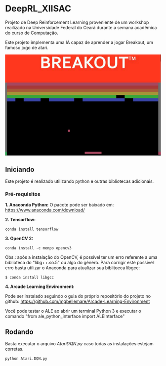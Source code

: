 # DeepRL_XIISAC

Projeto de Deep Reinforcement Learning proveniente de um workshop reailizado na Universidade Federal do Ceará durante a semana acadêmica do curso de Computação.

Este projeto implementa uma IA capaz de aprender a jogar Breakout, um famoso jogo de atari.

![](breakout_capa.jpg)

## Iniciando

Este projeto é realizado utilizando python e outras bibliotecas adicionais.

### Pré-requisitos

**1. Anaconda Python:**
 O pacote pode ser baixado em: https://www.anaconda.com/download/
  
**2. Tensorflow:**
```
conda install tensorflow
```
**3. OpenCV 2:**
```
conda install -c menpo opencv3
```
Obs.: após a instalação do OpenCV, é possível ter um erro referente a uma biblioteca do "libg++.so.5" ou algo do gênero. Para corrigir este possível erro basta utilizar o Anaconda para atualizar sua biblitoeca libgcc:
```
$ conda install libgcc
```

**4. Arcade Learning Environment:**

Pode ser instalado seguindo o guia do próprio repositório do projeto no github: https://github.com/mgbellemare/Arcade-Learning-Environment

Você pode testar o ALE ao abrir um terminal Python 3 e executar o comando "from ale_python_interface import ALEInterface"

## Rodando

Basta executar o arquivo *AtariDQN.py* caso todas as instalações estejam corretas.
```
python Atari.DQN.py
```
